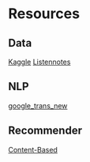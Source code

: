 # Resources

## Data

[Kaggle](https://www.kaggle.com/listennotes/all-podcast-episodes-published-in-december-2017?select=podcasts.csv)
[Listennotes](https://www.listennotes.com)

## NLP

[google_trans_new](https://stackoverflow.com/questions/52455774/googletrans-stopped-working-with-error-nonetype-object-has-no-attribute-group)

## Recommender

[Content-Based](https://www.kdnuggets.com/2019/11/content-based-recommender-using-natural-language-processing-nlp.html)